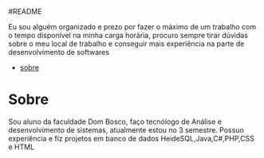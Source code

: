 #README

<p style=>Eu sou alguém organizado e prezo por fazer o máximo de um trabalho com o tempo disponível na minha carga horária, procuro sempre tirar dúvidas sobre o meu local de trabalho e conseguir mais experiência na parte de desenvolvimento de softwares</p>

* [sobre](#sobre)

# Sobre
<p>
Sou aluno da faculdade Dom Bosco, faço tecnólogo de Análise e desenvolvimento de sistemas, atualmente estou no 3 semestre. 
Possuo experiência e fiz projetos em banco de dados HeideSQL,Java,C#,PHP,CSS e HTML
</p>
